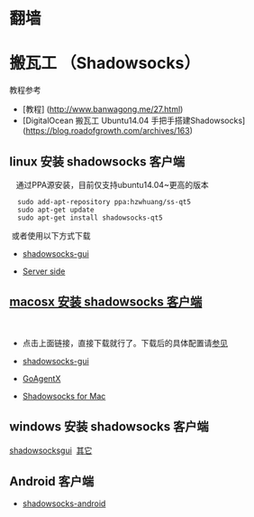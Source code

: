 # 翻墙

# 搬瓦工 （Shadowsocks）
  教程参考
  * [教程] (http://www.banwagong.me/27.html)
  * [DigitalOcean 搬瓦工 Ubuntu14.04 手把手搭建Shadowsocks] (https://blog.roadofgrowth.com/archives/163)
  
## linux 安装 shadowsocks 客户端
  
  通过PPA源安装，目前仅支持ubuntu14.04~更高的版本
  
  ```
    sudo add-apt-repository ppa:hzwhuang/ss-qt5
    sudo apt-get update
    sudo apt-get install shadowsocks-qt5
  ```
  或者使用以下方式下载
  
  * [shadowsocks-gui](https://github.com/shadowsocks/shadowsocks-gui)
  
  *  [Server side](https://shadowsocks.com/download.html)
  
## [macosx 安装 shadowsocks 客户端](https://github.com/shadowsocks/shadowsocks-iOS/releases/download/2.6.3/ShadowsocksX-2.6.3.dmg)
  
  * 点击上面链接，直接下载就行了。下载后的具体配置请[参见](https://www.godusevpn.mobi/mac-shadowsocks-tutorials.html)
  
  * [shadowsocks-gui](https://github.com/shadowsocks/shadowsocks-gui) 
  
  * [GoAgentX](https://github.com/ohdarling/GoAgentX) 
  
  * [Shadowsocks for Mac](https://github.com/shadowsocks/shadowsocks-iOS/wiki/Shadowsocks-for-OSX-Help) 
  
## windows 安装 shadowsocks 客户端
  [shadowsocksgui](https://sourceforge.net/projects/shadowsocksgui/files/dist/)
  [其它](https://cloud.cokebar.info/index.php/s/rKTIRmkNXn1VUZ4)
  
## Android 客户端

   * [shadowsocks-android](https://github.com/shadowsocks/shadowsocks-android)

